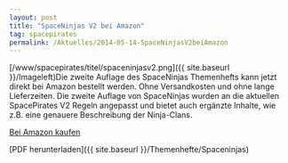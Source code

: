```yaml
---
layout: post
title: "SpaceNinjas V2 bei Amazon"
tag: spacepirates
permalink: /Aktuelles/2014-05-14-SpaceNinjasV2beiAmazon
---
```



[/www/spacepirates/titel/spaceninjasv2.png]({{ site.baseurl }}/Imageleft)Die zweite Auflage des SpaceNinjas Themenhefts kann jetzt direkt bei Amazon bestellt werden. Ohne Versandkosten und ohne lange Lieferzeiten. Die zweite Auflage von SpaceNinjas wurden an die aktuellen SpacePirates V2 Regeln angepasst und bietet auch ergänzte Inhalte, wie z.B. eine genauere Beschreibung der Ninja-Clans.

[Bei Amazon kaufen](http://www.amazon.de/SpaceNinjas-SpacePirates-Themenheft-J%C3%BCrgen-Mang/dp/1496051432/)

[PDF herunterladen]({{ site.baseurl }}/Themenhefte/Spaceninjas)


